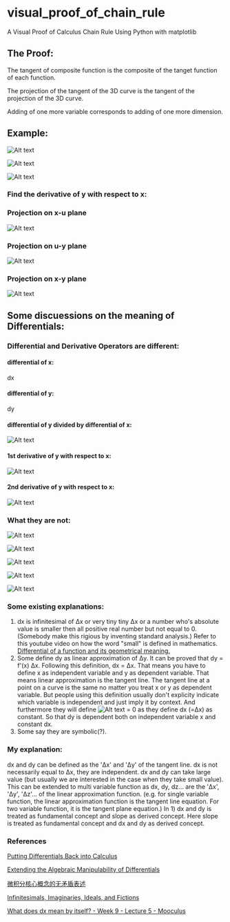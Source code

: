 # visual_proof_of_chain_rule
A Visual Proof of Calculus Chain Rule Using Python with matplotlib

## The Proof:
The tangent of composite function is the composite of the tanget function of each function.

The projection of the tangent of the 3D curve is the tangent of the projection of the 3D curve.

Adding of one more variable corresponds to adding of one more dimension.

## Example:
![Alt text](https://latex.codecogs.com/svg.latex?\Large&amp;space%3Bu%3Dx%5E2)

![Alt text](images/y_eq_u_sqr.svg)

![Alt text](images/xuy.png)
### Find the derivative of y with respect to x:

### Projection on x-u plane
![Alt text](images/xu.png)

### Projection on u-y plane
![Alt text](images/uy.png)

### Projection on x-y plane
![Alt text](images/xy.png)

## Some discuessions on the meaning of Differentials:

### Differential and Derivative Operators are different:
#### differential of x:
dx

#### differential of y:
dy

#### differential of y divided by differential of x:
![Alt text](images/dy_over_dx.svg)

#### 1st derivative of y with respect to x:
![Alt text](images/first_derivative.svg)

#### 2nd derivative of y with respect to x:
![Alt text](images/second_derivative.svg)

### What they are not:
![Alt text](images/limit_of_fraction_not_eq_to_fraction_of_limit.svg)

![Alt text](https://latex.codecogs.com/svg.latex?dx%20%20\neq%20\lim_{\Delta%20x%20\to%200}%20\Delta%20x)

![Alt text](https://latex.codecogs.com/svg.latex?dy%20%20\neq%20\lim_{\Delta%20x%20\to%200}%20\Delta%20y)

![Alt text](https://latex.codecogs.com/svg.latex?\frac{d}{dx}(\frac{d}{dx}(y))%3D\frac{d^2}{dx^2}(y)%3D\frac{d\frac{dy}{dx}}{dx}\neq\frac{d^2y}{dx^2})     

![Alt text](images/ddx_not_eq_zero.svg)

### Some existing explanations:
1. dx is infinitesimal of Δx or very tiny tiny Δx or a number who's absolute value is smaller then all positive real number but not equal to 0. (Somebody make this rigious by inventing standard analysis.) Refer to this youtube video on how the word "small" is defined in mathematics. [Differential of a function and its geometrical meaning.](https://www.youtube.com/watch?v=FJiV2NJFeq8)
2. Some define dy as linear approximation of Δy. It can be proved that dy = f'(x) Δx. Following this definition, dx = Δx. That means you have to define x as independent variable and y as dependent variable. That means linear approximation is the tangent line. The tangent line at a point on a curve is the same no matter you treat x or y as dependent variable. But people using this definition usually don't explicity indicate which variable is independent and just imply it by context. And furthermore they will define ![Alt text](https://latex.codecogs.com/svg.latex?d^2x) = 0 as they define dx (=Δx) as constant. So that dy is dependent both on independent variable x and constant dx.
3. Some say they are symbolic(?).

### My explanation:
dx and dy can be defined as the 'Δx' and 'Δy' of the tangent line. dx is not necessarily equal to Δx, they are independent. dx and dy can take large value (but usually we are interested in the case when they take small value). This can be extended to multi variable function as dx, dy, dz... are the 'Δx', 'Δy', 'Δz'... of the linear approximation function. (e.g. for single variable function, the linear approximation function is the tangent line equation. For two variable function, it is the tangent plane equation.) In 1) dx and dy is treated as fundamental concept and slope as derived concept. Here slope is treated as fundamental concept and dx and dy as derived concept.

### References
[Putting Differentials Back into Calculus](http://math.oregonstate.edu/bridge/papers/differentials.pdf)

[Extending the Algebraic Manipulability of Differentials](https://arxiv.org/pdf/1801.09553.pdf)

[微积分核心概念的无矛盾表述](https://www.google.com.hk/url?sa=t&rct=j&q=&esrc=s&source=web&cd=2&ved=0ahUKEwisrNe7q6XZAhUEUrwKHdNDBigQFggsMAE&url=http%3A%2F%2Fwww.escience.cn%2Fsystem%2Fdownload%2F80617&usg=AOvVaw18t0VxKvIe1B92MrvSnkZ6)

[Infinitesimals, Imaginaries, Ideals, and Fictions](https://arxiv.org/ftp/arxiv/papers/1304/1304.2137.pdf)

[What does dx mean by itself? - Week 9 - Lecture 5 - Mooculus](https://www.youtube.com/watch?v=CGlpya6ctEw)
